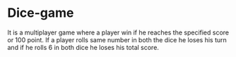 # Dice-game
It is a multiplayer game where a player win if he reaches the specified score or 100 point.
If a player rolls same number in both the dice he loses his turn and if he rolls 6 in  both dice he loses his total score.
